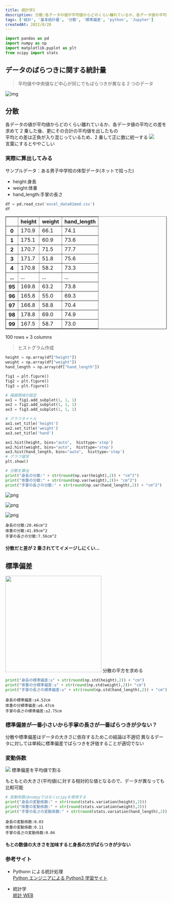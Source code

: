 ```yaml
---
title: 統計学2
description: 分散:各データの値が平均値からどのくらい離れているか、各データ値の平均との差を求めて 2 乗した後、更にその合計の平均値を出したもの.平均との差は正負が入り混じっているため、2 乗して正に数に統一する
tags: ['統計', '基本統計量', '分散', '標準偏差', 'python', 'Jupyter']
createdAt: 2022/8/28
---
```


```python
import pandas as pd
import numpy as np
import matplotlib.pyplot as plt
from scipy import stats
```

## データのばらつきに関する統計量

> 平均値や中央値など中心が同じでもばらつきが異なる 2 つのデータ

![img](/img/md/test_files/test_30.png)

## 分散

各データの値が平均値からどのくらい離れているか、各データ値の平均との差を求めて 2 乗した後、更にその合計の平均値を出したもの  
平均との差は正負が入り混じっているため、2 乗して正に数に統一する
<img src="/img/md/test_files/bunsan.png">  
言葉にするとややこしい

### 実際に算出してみる

サンプルデータ：ある男子中学校の体型データ(ネットで拾った)

- height:身長
- weight:体重
- hand_length:手掌の長さ

```python
df = pd.read_csv('excel_data01mod.csv')
df
```

<div>
<style scoped>
    .dataframe tbody tr th:only-of-type {
        vertical-align: middle;
    }

    .dataframe tbody tr th {
        vertical-align: top;
    }

    .dataframe thead th {
        text-align: right;
    }

</style>
<table border="1" class="dataframe">
  <thead>
    <tr style="text-align: right;">
      <th></th>
      <th>height</th>
      <th>weight</th>
      <th>hand_length</th>
    </tr>
  </thead>
  <tbody>
    <tr>
      <th>0</th>
      <td>170.9</td>
      <td>66.1</td>
      <td>74.1</td>
    </tr>
    <tr>
      <th>1</th>
      <td>175.1</td>
      <td>60.9</td>
      <td>73.6</td>
    </tr>
    <tr>
      <th>2</th>
      <td>170.7</td>
      <td>71.5</td>
      <td>77.7</td>
    </tr>
    <tr>
      <th>3</th>
      <td>171.7</td>
      <td>51.8</td>
      <td>75.6</td>
    </tr>
    <tr>
      <th>4</th>
      <td>170.8</td>
      <td>58.2</td>
      <td>73.3</td>
    </tr>
    <tr>
      <th>...</th>
      <td>...</td>
      <td>...</td>
      <td>...</td>
    </tr>
    <tr>
      <th>95</th>
      <td>169.8</td>
      <td>63.2</td>
      <td>73.8</td>
    </tr>
    <tr>
      <th>96</th>
      <td>165.8</td>
      <td>55.0</td>
      <td>69.3</td>
    </tr>
    <tr>
      <th>97</th>
      <td>166.8</td>
      <td>58.8</td>
      <td>70.4</td>
    </tr>
    <tr>
      <th>98</th>
      <td>178.8</td>
      <td>69.0</td>
      <td>74.9</td>
    </tr>
    <tr>
      <th>99</th>
      <td>167.5</td>
      <td>58.7</td>
      <td>73.0</td>
    </tr>
  </tbody>
</table>
<p>100 rows × 3 columns</p>
</div>

> ヒストグラム作成

```python
height = np.array(df["height"])
weight = np.array(df["weight"])
hand_length = np.array(df["hand_length"])

fig1 = plt.figure()
fig2 = plt.figure()
fig3 = plt.figure()

# 描画領域の設定
ax1 = fig1.add_subplot(1, 1, 1)
ax2 = fig2.add_subplot(1, 1, 1)
ax3 = fig3.add_subplot(1, 1, 1)

# グラフタイトル
ax1.set_title('height')
ax2.set_title('weight')
ax3.set_title('hand')

ax1.hist(height, bins="auto",  histtype='step')
ax2.hist(weight, bins="auto",  histtype='step')
ax3.hist(hand_length, bins="auto",  histtype='step')
# グラフ描写
plt.show()

# 分散を算出
print("身長の分散:" + str(round(np.var(height),2)) + "cm^2")
print("体重の分散:" + str(round(np.var(weight),2))+ "cm^2")
print("手掌の長さの分散:" + str(round(np.var(hand_length),2)) + "cm^2")
```

![png](study2_files/study2_9_0.png)

![png](study2_files/study2_9_1.png)

![png](study2_files/study2_9_2.png)

    身長の分散:20.46cm^2
    体重の分散:41.89cm^2
    手掌の長さの分散:7.56cm^2

#### 分散だと差が 2 乗されててイメージしにくい...

## 標準偏差

<img src="/img/md/test_files/hyozyunhensa.png" style="width:300px">
分散の平方を求める

```python
print("身長の標準偏差:±" + str(round(np.std(height),2)) + "cm")
print("体重の分標準偏差:±" + str(round(np.std(weight),2))+ "cm")
print("手掌の長さの標準偏差:±" + str(round(np.std(hand_length),2)) + "cm")
```

    身長の標準偏差:±4.52cm
    体重の分標準偏差:±6.47cm
    手掌の長さの標準偏差:±2.75cm

### 標準偏差が一番小さいから手掌の長さが一番ばらつきが少ない？

分散や標準偏差はデータの大きさに依存するためこの結論は不適切
異なるデータに対しては単純に標準偏差でばらつきを評価することが適切でない

### 変動係数

<img src="/img/md/test_files/hendokeisu.png" style="width=300px">
標準偏差を平均値で割る

もともとの大きさ(平均値)に対する相対的な値となるので、データが異なっても比較可能

```python
# 変動係数はnumpyではなくscipyを使用する
print("身長の変動係数:" + str(round(stats.variation(height),2)))
print("体重の変動係数:" + str(round(stats.variation(weight),2)))
print("手掌の長さの変動係数:" + str(round(stats.variation(hand_length),2)))
```

    身長の変動係数:0.03
    体重の変動係数:0.11
    手掌の長さの変動係数:0.04

#### もとの数値の大きさを加味すると身長の方がばらつきが少ない

### 参考サイト

- Pythonn による統計処理  
  [Python エンジニアによる Python3 学習サイト](https://www.python.ambitious-engineer.com/archives/category/application/data_analysis)

- 統計学  
  [統計 WEB](https://bellcurve.jp/statistics/)
